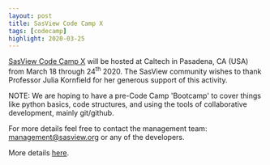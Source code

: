 ```yaml
---
layout: post
title: SasView Code Camp X
tags: [codecamp]
highlight: 2020-03-25
---
```


[SasView Code Camp X](https://github.com/SasView/sasview/wiki/CodeCampX) will be hosted
at Caltech in Pasadena, CA (USA) from March 18 through 24<sup>th</sup> 2020. 
The SasView community wishes to thank Professor Julia Kornfield for her generous support of this activity.

NOTE: We are hoping to have a pre-Code Camp 'Bootcamp' to cover things like python basics, 
code structures, and using the tools of collaborative development, mainly git/github.

For more details feel free to contact the management team:
[management@sasview.org](mailto:management@sasview.org)
or any of the developers.

More details [here](https://github.com/SasView/sasview/wiki/CodeCampX).
